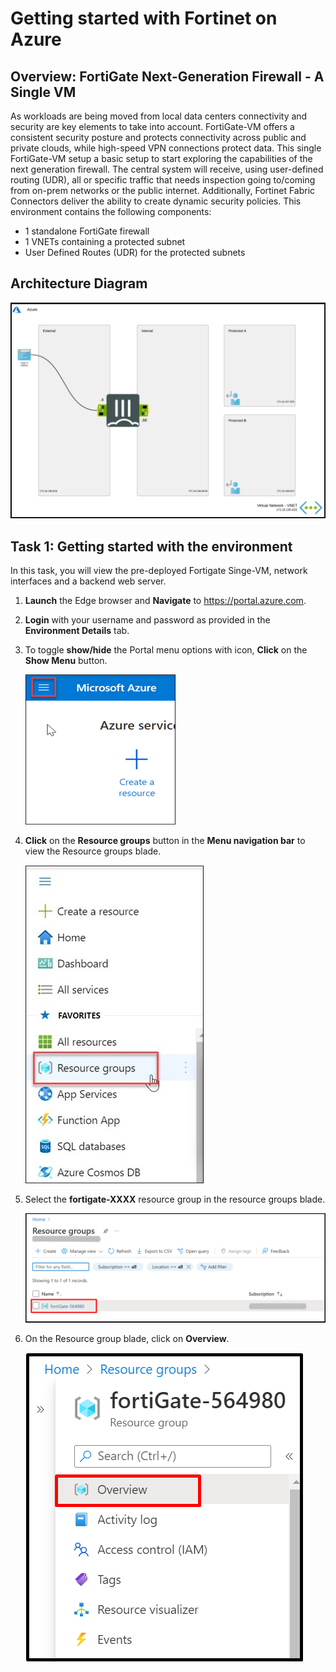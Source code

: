 # Getting started with Fortinet on Azure

## Overview: FortiGate Next-Generation Firewall - A Single VM 

As workloads are being moved from local data centers connectivity and security are key elements to take into account. FortiGate-VM offers a consistent security posture and protects connectivity across public and private clouds, while high-speed VPN connections protect data. This single FortiGate-VM setup a basic setup to start exploring the capabilities of the next generation firewall. The central system will receive, using user-defined routing (UDR), all or specific traffic that needs inspection going to/coming from on-prem networks or the public internet. Additionally, Fortinet Fabric Connectors deliver the ability to create dynamic security policies. This environment contains the following components:

  * 1 standalone FortiGate firewall 
  * 1 VNETs containing a protected subnet
  * User Defined Routes (UDR) for the protected subnets

## Architecture Diagram

   ![](../images/image_design.png)
 
 ## Task 1: Getting started with the environment
 
 In this task, you will view the pre-deployed Fortigate Singe-VM, network interfaces and a backend web server.
 
 1. **Launch** the Edge browser and **Navigate** to https://portal.azure.com.

 2. **Login** with your username and password as provided in the **Environment Details** tab.

 3. To toggle **show/hide** the Portal menu options with icon, **Click** on the **Show Menu** button.
 
       ![](../images/Picture1.png)
       
 4. **Click** on the **Resource groups** button in the **Menu navigation bar** to view the Resource groups blade.

       ![](../images/Picture2.jpg)
       
 5.  Select the **fortigate-XXXX** resource group in the resource groups blade.

       ![](../images/image_500.png)
       
 6. On the Resource group blade, click on **Overview**.

       ![](../images/image_501.png)
 
